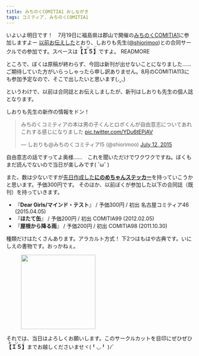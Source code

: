 ```yaml
---
title: みちのくCOMITIA1 おしながき
tags: コミティア, みちのくCOMITIA1
---
```


いよいよ明日です！　7月19日に福島県は郡山で開催の[みちのくCOMITIA1](http://www.adv-kikaku.com/comitia)に参加しますよー
[以前お伝えした](/blog/michinoku-comitia1-announcement)とおり、しおりも先生([@shiorimoo](https://twitter.com/shiorimoo))との合同サークルでの参加です。スペースは<ruby>**【Ｉ５】**<rp>(</rp><rt>あいご</rt><rp>)</rp></ruby>ですよ。
READMORE

ところで、ぼくは原稿が終わらず、今回は新刊が出せないことになりました……　ご期待していた方がいらっしゃったら申し訳ありません。8月のCOMITIA113にも参加予定なので、そこで出したいと思います(◞‸◟)

というわけで、以前は合同誌とお伝えしましたが、新刊はしおりも先生の個人誌となります。

しおりも先生の新作の情報をドン！

<blockquote class="twitter-tweet" lang="en"><p lang="ja" dir="ltr">みちのくコミティアの本は男の子くんとロボくんが自由意志についてあれこれする感じになりました <a href="http://t.co/YDu6tEPjAV">pic.twitter.com/YDu6tEPjAV</a></p>&mdash; しおりも@みちのくコミティアI5 (@shiorimoo) <a href="https://twitter.com/shiorimoo/status/620236063949230080">July 12, 2015</a></blockquote>

自由意志の話ですってよ奥様……　これを聞いただけでワクワクですね。ぼくもまだ読んでないので当日が楽しみです( ˘ω˘ )

また、数は少ないですが[先日作成した**にのめちゃんステッカー**](/blog/making-of-ninome-chan-sticker)を持っていこうかと思います。予価300円です。
そのほか、以前ぼくが参加した以下の合同誌（既刊）を持っていきます。

* 『**Dear Girls/マインド・テスト**』 / 予価300円 / 初出 名古屋コミティア46 (2015.04.05)
* 『**ほたて缶**』 / 予価200円 / 初出 COMITIA99 (2012.02.05)
* 『**屋根から降る雨**』 / 予価200円 / 初出 COMITIA98 (2011.10.30)

種類だけはたくさんあります。アラカルト方式！
下2つはもはや古典です。いにしえの書物です。おっかねぇ。

<figure>
  <img src="/assets/img/michinoku_comitia1cc.png" height="200px">
</figure>

それでは、当日はよろしくお願いします。このサークルカットを目印にぜひぜひ<ruby>**【Ｉ５】**<rp>(</rp><rt>あいご</rt><rp>)</rp></ruby>までお越しくださいませヾ(╹◡╹ )ﾉﾞ
